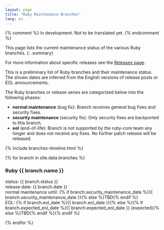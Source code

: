 ```yaml
---
layout: page
title: "Ruby Maintenance Branches"
lang: en
---
```


{% comment %}
In development. Not to be translated yet.
{% endcomment %}

This page lists the current maintenance status of the various Ruby branches.
{: .summary}

For more information about specific releases see the
[Releases page](../releases/).

This is a preliminary list of Ruby branches and their maintenance status.
The shown dates are inferred from the English versions of release posts
or EOL announcements.

The Ruby branches or release series are categorized below into
the following phases:

* **normal maintenance** (bug fix):
  Branch receives general bug fixes and security fixes.
* **security maintenance** (security fix):
  Only security fixes are backported to this branch.
* **eol** (end-of-life):
  Branch is not supported by the ruby-core team any longer and does
  not receive any fixes. No further patch release will be released.

{% include branches-timeline.html %}

{% for branch in site.data.branches %}
### Ruby {{ branch.name }}

status: {{ branch.status }}<br>
release date: {{ branch.date }}<br>
normal maintenance until: {% if branch.security_maintenance_date %}{{ branch.security_maintenance_date }}{% else %}TBD{% endif %}<br>
EOL: {% if branch.eol_date %}{{ branch.eol_date }}{% else %}{% if branch.expected_eol_date %}{{ branch.expected_eol_date }} (expected){% else %}TBD{% endif %}{% endif %}

{% endfor %}
